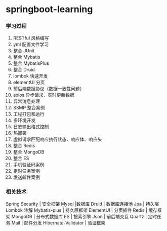 # springboot-learning

### 学习过程
1. RESTful 风格编写
2. yml 配置文件学习
3. 整合 JUnit
4. 整合 Mybatis
5. 整合 MybatisPlus
6. 整合 Druid
7. lombok 快速开发
8. elementUI 分页
9. 前后端数据协议（数据一致性问题）
10. axios 异步请求、实时更新数据
11. 异常消息处理
12. SSMP 整合案例
13. 工程打包和运行
14. 多环境开发
15. 日志输出格式控制
16. 热部署
17. 虚拟请求匹配响应执行状态、响应体、响应头
18. 整合 Redis
19. 整合 MongoDB
20. 整合 ES
21. 手机验证码案例
22. 定时任务案例
23. 发送邮件案例

### 相关技术
Spring Security | 安全框架
Mysql |数据库
Druid | 数据库连接池
Jpa | 持久层
Lombok 注解
Mybatis-plus | 持久层框架
ElementUI | 分页插件
Redis | 缓存框架
MongoDB | 分布式数据库
ES | 搜索引擎
Json | 前后端交互
Quartz | 定时任务
Mail | 邮件分发
Hibernate-Validator | 验证框架
